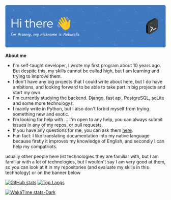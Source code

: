 <p align="center"><a href="https://github.com/Neburalis"><img src="./images/github-header-image.png" /></a></p>

__About me__
- I'm self-taught developer, I wrote my first program about 10 years ago. But despite this, my skills cannot be called high, but I am learning and trying to improve them.
- I don't have any big projects that I could write about here, but I do have ambitions, and looking forward to be able to take part in big projects and start my own.
- I'm currently studying the backend. Django, fast api, PostgreSQL, sqLite and some more technologys.
- I mainly write in Python, but I also don't forbid myself from trying something new and exotic.
- I’m looking for help with ... I'm open to any help, you can always submit issues in any of my repos, or pull requests.
- If you have any questions for me, you can ask them [here](https://github.com/Neburalis/Neburalis/issues).
- Fun fact: I like translating documentation into my native language because firstly it improves my knowledge of English, and secondly I can help my compatriots.

usually other people here list technologies they are familiar with, but I am familiar with a lot of technologies, but I wouldn't say I am very good at them, so you can look at it in my repositories (and evaluate my skills in this technology) or on the banner below

[![GitHub stats](https://github-readme-stats.vercel.app/api?username=Neburalis&show_icons=true&bg_color=30,845ec2,00c9a7&title_color=fff&text_color=fff)](https://github.com/Neburalis)
[![Top Langs](https://github-readme-stats.vercel.app/api/top-langs/?username=Neburalis&layout=compact&exclude_repo=pumpkin&hide=Jupyter%20Notebook&langs_count=8&bg_color=30,845ec2,00c9a7&title_color=fff&text_color=fff)](https://github.com/Neburalis)

[![WakaTime stats-Dark](https://github-readme-stats.vercel.app/api/wakatime?username=Neburalis\&layout=compact&bg_color=30,845ec2,00c9a7&title_color=fff&text_color=fff)](https://github.com/Neburalis)


<!--sdf
[![Hello](./images/github-header-image.png)](github.com/Neburalis)
**Neburalis/Neburalis** is a ✨ _special_ ✨ repository because its `README.md` (this file) appears on your GitHub profile.

Here are some ideas to get you started:

- 🔭 I’m currently working on ...
- 🌱 I’m currently learning ...
- 👯 I’m looking to collaborate on ...
- 🤔 I’m looking for help with ...
- 💬 Ask me about ...
- 📫 How to reach me: ...
- 😄 Pronouns: ...
- ⚡ Fun fact: ...
-->
